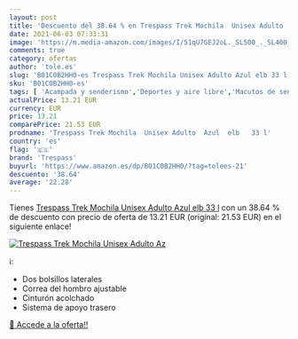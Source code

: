 ```yaml
---
layout: post
title: 'Descuento del 38.64 % en Trespass Trek Mochila  Unisex Adulto  Az'
date: 2021-06-03 07:33:31
image: 'https://m.media-amazon.com/images/I/51qU7GEJ2oL._SL500_._SL400_.jpg'
comments: true
category: ofertas
author: 'tole.es'
slug: 'B01C0B2HH0-es Trespass Trek Mochila Unisex Adulto Azul elb 33 l'
sku: 'B01C0B2HH0-es'
tags: [ 'Acampada y senderismo','Deportes y aire libre','Macutos de senderismo','Mochilas de marcha','Mochilas y bolsas','Ropa y equipamiento para ocio al aire libre','mochila','trespass', ]
actualPrice: 13.21 EUR
currency: EUR
price: 13.21
comparePrice: 21.53 EUR
prodname: 'Trespass Trek Mochila  Unisex Adulto  Azul  elb   33 l'
country: 'es'
flag: '🇪🇸'
brand: 'Trespass'
buyurl: 'https://www.amazon.es/dp/B01C0B2HH0/?tag=tolees-21'
descuento: '38.64'
average: '22.28'
---
```


Tienes [Trespass Trek Mochila  Unisex Adulto  Azul  elb   33 l](https://www.amazon.es/dp/B01C0B2HH0/?tag=tolees-21) con un 38.64 % de descuento con precio de oferta de 13.21 EUR (original: 21.53 EUR) en el siguiente enlace!

[![Trespass Trek Mochila  Unisex Adulto  Az](https://m.media-amazon.com/images/I/51qU7GEJ2oL._SL500_._SL400_.jpg)](https://www.amazon.es/dp/B01C0B2HH0/?tag=tolees-21)

ℹ️:

- Dos bolsillos laterales
- Correa del hombro ajustable
- Cinturón acolchado
- Sistema de apoyo trasero

[🛒 Accede a la oferta!!](https://www.amazon.es/dp/B01C0B2HH0/?tag=tolees-21)
